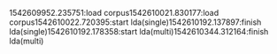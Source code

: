 1542609952.235751:load corpus1542610021.830177:load corpus1542610022.720395:start lda(single)1542610192.137897:finish lda(single)1542610192.178358:start lda(multi)1542610344.312164:finish lda(multi)